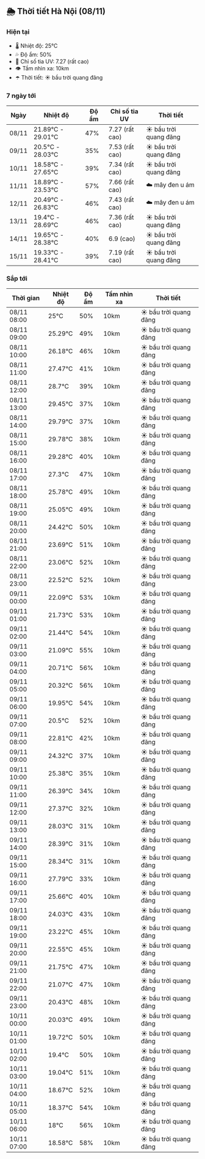 ## 🌦️ Thời tiết Hà Nội (08/11)

### Hiện tại

- 🌡️ Nhiệt độ: 25℃
- 💦 Độ ẩm: 50%
- 🌟 Chỉ số tia UV: 7.27 (rất cao)
- 👁️ Tầm nhìn xa: 10km
- ☂️ Thời tiết: ☀️ bầu trời quang đãng

### 7 ngày tới

| Ngày | Nhiệt độ | Độ ẩm | Chỉ số tia UV | Thời tiết |
| --- | --- | --- | --- | --- |
| 08/11 | 21.89℃ - 29.01℃ | 47% | 7.27 (rất cao) | ☀️ bầu trời quang đãng |
| 09/11 | 20.5℃ - 28.03℃ | 35% | 7.53 (rất cao) | ☀️ bầu trời quang đãng |
| 10/11 | 18.58℃ - 27.65℃ | 39% | 7.34 (rất cao) | ☀️ bầu trời quang đãng |
| 11/11 | 18.89℃ - 23.53℃ | 57% | 7.66 (rất cao) | ☁️ mây đen u ám |
| 12/11 | 20.49℃ - 26.83℃ | 46% | 7.43 (rất cao) | ☁️ mây đen u ám |
| 13/11 | 19.4℃ - 28.69℃ | 46% | 7.36 (rất cao) | ☀️ bầu trời quang đãng |
| 14/11 | 19.65℃ - 28.38℃ | 40% | 6.9 (cao) | ☀️ bầu trời quang đãng |
| 15/11 | 19.33℃ - 28.41℃ | 39% | 7.19 (rất cao) | ☀️ bầu trời quang đãng |

### Sắp tới

| Thời gian | Nhiệt độ | Độ ẩm | Tầm nhìn xa | Thời tiết |
| --- | --- | --- | --- | --- |
| 08/11 08:00 | 25℃ | 50% | 10km | ☀️ bầu trời quang đãng |
| 08/11 09:00 | 25.29℃ | 49% | 10km | ☀️ bầu trời quang đãng |
| 08/11 10:00 | 26.18℃ | 46% | 10km | ☀️ bầu trời quang đãng |
| 08/11 11:00 | 27.47℃ | 41% | 10km | ☀️ bầu trời quang đãng |
| 08/11 12:00 | 28.7℃ | 39% | 10km | ☀️ bầu trời quang đãng |
| 08/11 13:00 | 29.45℃ | 37% | 10km | ☀️ bầu trời quang đãng |
| 08/11 14:00 | 29.79℃ | 37% | 10km | ☀️ bầu trời quang đãng |
| 08/11 15:00 | 29.78℃ | 38% | 10km | ☀️ bầu trời quang đãng |
| 08/11 16:00 | 29.28℃ | 40% | 10km | ☀️ bầu trời quang đãng |
| 08/11 17:00 | 27.3℃ | 47% | 10km | ☀️ bầu trời quang đãng |
| 08/11 18:00 | 25.78℃ | 49% | 10km | ☀️ bầu trời quang đãng |
| 08/11 19:00 | 25.05℃ | 49% | 10km | ☀️ bầu trời quang đãng |
| 08/11 20:00 | 24.42℃ | 50% | 10km | ☀️ bầu trời quang đãng |
| 08/11 21:00 | 23.69℃ | 51% | 10km | ☀️ bầu trời quang đãng |
| 08/11 22:00 | 23.06℃ | 52% | 10km | ☀️ bầu trời quang đãng |
| 08/11 23:00 | 22.52℃ | 52% | 10km | ☀️ bầu trời quang đãng |
| 09/11 00:00 | 22.09℃ | 53% | 10km | ☀️ bầu trời quang đãng |
| 09/11 01:00 | 21.73℃ | 53% | 10km | ☀️ bầu trời quang đãng |
| 09/11 02:00 | 21.44℃ | 54% | 10km | ☀️ bầu trời quang đãng |
| 09/11 03:00 | 21.09℃ | 55% | 10km | ☀️ bầu trời quang đãng |
| 09/11 04:00 | 20.71℃ | 56% | 10km | ☀️ bầu trời quang đãng |
| 09/11 05:00 | 20.32℃ | 56% | 10km | ☀️ bầu trời quang đãng |
| 09/11 06:00 | 19.95℃ | 54% | 10km | ☀️ bầu trời quang đãng |
| 09/11 07:00 | 20.5℃ | 52% | 10km | ☀️ bầu trời quang đãng |
| 09/11 08:00 | 22.81℃ | 42% | 10km | ☀️ bầu trời quang đãng |
| 09/11 09:00 | 24.32℃ | 37% | 10km | ☀️ bầu trời quang đãng |
| 09/11 10:00 | 25.38℃ | 35% | 10km | ☀️ bầu trời quang đãng |
| 09/11 11:00 | 26.39℃ | 34% | 10km | ☀️ bầu trời quang đãng |
| 09/11 12:00 | 27.37℃ | 32% | 10km | ☀️ bầu trời quang đãng |
| 09/11 13:00 | 28.03℃ | 31% | 10km | ☀️ bầu trời quang đãng |
| 09/11 14:00 | 28.39℃ | 31% | 10km | ☀️ bầu trời quang đãng |
| 09/11 15:00 | 28.34℃ | 31% | 10km | ☀️ bầu trời quang đãng |
| 09/11 16:00 | 27.79℃ | 33% | 10km | ☀️ bầu trời quang đãng |
| 09/11 17:00 | 25.66℃ | 40% | 10km | ☀️ bầu trời quang đãng |
| 09/11 18:00 | 24.03℃ | 43% | 10km | ☀️ bầu trời quang đãng |
| 09/11 19:00 | 23.22℃ | 45% | 10km | ☀️ bầu trời quang đãng |
| 09/11 20:00 | 22.55℃ | 45% | 10km | ☀️ bầu trời quang đãng |
| 09/11 21:00 | 21.75℃ | 47% | 10km | ☀️ bầu trời quang đãng |
| 09/11 22:00 | 21.07℃ | 47% | 10km | ☀️ bầu trời quang đãng |
| 09/11 23:00 | 20.43℃ | 48% | 10km | ☀️ bầu trời quang đãng |
| 10/11 00:00 | 20.03℃ | 49% | 10km | ☀️ bầu trời quang đãng |
| 10/11 01:00 | 19.72℃ | 50% | 10km | ☀️ bầu trời quang đãng |
| 10/11 02:00 | 19.4℃ | 50% | 10km | ☀️ bầu trời quang đãng |
| 10/11 03:00 | 19.04℃ | 51% | 10km | ☀️ bầu trời quang đãng |
| 10/11 04:00 | 18.67℃ | 52% | 10km | ☀️ bầu trời quang đãng |
| 10/11 05:00 | 18.37℃ | 54% | 10km | ☀️ bầu trời quang đãng |
| 10/11 06:00 | 18℃ | 56% | 10km | ☀️ bầu trời quang đãng |
| 10/11 07:00 | 18.58℃ | 58% | 10km | ☀️ bầu trời quang đãng |
